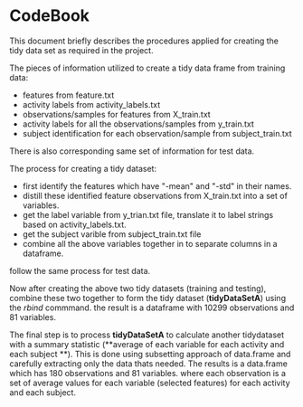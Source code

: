 CodeBook
========================================================

This document briefly describes the procedures applied for creating the tidy data set as required in the project.

The pieces of information utilized to create a tidy data frame from training data:
- features from feature.txt
- activity labels from activity_labels.txt
- observations/samples for features from X_train.txt 
- activity labels for all the observations/samples from y_train.txt
- subject identification for each observation/sample from subject_train.txt

There is also corresponding same set of information for test data.


The process for creating a tidy dataset:
- first identify the features which have "-mean" and "-std" in their names.
- distill these identified feature observations from X_train.txt into a set of variables.
- get the label variable from y_trian.txt file, translate it to label strings based on
activity_labels.txt.
- get the subject varible from subject_train.txt file
- combine all the above variables together in to separate columns in a dataframe.

follow the same process for test data.

Now after creating the above two tidy datasets (training and testing), combine these two together to form the tidy dataset (**tidyDataSetA**) using the *rbind* commmand. the result is a dataframe with 10299 observations and 81 variables.

The final step is to process **tidyDataSetA** to calculate another tidydataset with a summary statistic (**average of each variable for each activity and each subject **). This is done using subsetting approach of data.frame and carefully extracting only the data thats needed. The results is a data.frame which has 180 observations and 81 variables. where each observation is a set of average values for each variable (selected features) for each activity and each subject.
